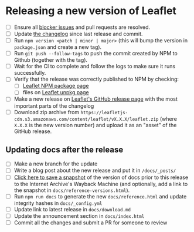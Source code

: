 # Releasing a new version of Leaflet

- [ ] Ensure all [blocker issues](https://github.com/Leaflet/Leaflet/labels/blocker) and pull requests are resolved.
- [ ] Update [the changelog](https://github.com/Leaflet/Leaflet/blob/main/CHANGELOG.md) since last release and commit.
- [ ] Run `npm version <patch | minor | major>` (this will bump the version in `package.json` and create a new tag).
- [ ] Run `git push --follow-tags` to push the commit created by NPM to Github (together with the tag).
- [ ] Wait for the CI to complete and follow the logs to make sure it runs successfully.
- [ ] Verify that the release was correctly published to NPM by checking:
  - [ ] [Leaflet NPM package page](https://www.npmjs.com/package/leaflet)
  - [ ] files on [Leaflet unpkg page](https://unpkg.com/leaflet@latest/)
- [ ] Make a new release on [Leaflet's GitHub release page](https://github.com/Leaflet/Leaflet/releases/) with the most important parts of the changelog
- [ ] Download zip archive from `https://leafletjs-cdn.s3.amazonaws.com/content/leaflet/vX.X.X/leaflet.zip` (where `X.X.X` is the new version number) and upload it as an "asset" of the GitHub release.

## Updating docs after the release

- [ ] Make a new branch for the update
- [ ] Write a blog post about the new release and put it in `/docs/_posts/`
- [ ] [Click here to save a snapshot](https://web.archive.org/save/https://leafletjs.com/reference.html)
of the version of docs prior to this release to the Internet Archive's Wayback Machine
(and optionally, add a link to the snapshot in `docs/reference-versions.html`).
- [ ] Run `npm run docs` to generate the new `docs/reference.html` and update integrity hashes in `docs/_config.yml`
- [ ] Update link to latest release in `docs/download.md`
- [ ] Update the announcement section in `docs/index.html`
- [ ] Commit all the changes and submit a PR for someone to review
